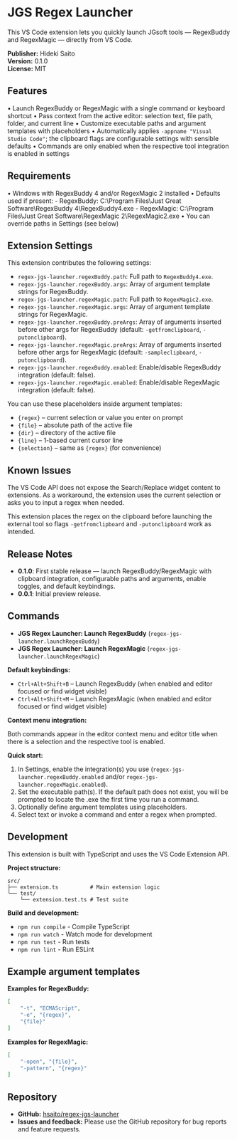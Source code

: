 # JGS Regex Launcher

This VS Code extension lets you quickly launch JGsoft tools — RegexBuddy and RegexMagic — directly from VS Code.

**Publisher:** Hideki Saito  
**Version:** 0.1.0  
**License:** MIT

## Features

• Launch RegexBuddy or RegexMagic with a single command or keyboard shortcut
• Pass context from the active editor: selection text, file path, folder, and current line
• Customize executable paths and argument templates with placeholders
• Automatically applies `-appname "Visual Studio Code"`; the clipboard flags are configurable settings with sensible defaults
• Commands are only enabled when the respective tool integration is enabled in settings

 

## Requirements

• Windows with RegexBuddy 4 and/or RegexMagic 2 installed
• Defaults used if present:
	- RegexBuddy: C:\\Program Files\\Just Great Software\\RegexBuddy 4\\RegexBuddy4.exe
	- RegexMagic: C:\\Program Files\\Just Great Software\\RegexMagic 2\\RegexMagic2.exe
• You can override paths in Settings (see below)

## Extension Settings

This extension contributes the following settings:

* `regex-jgs-launcher.regexBuddy.path`: Full path to `RegexBuddy4.exe`.
* `regex-jgs-launcher.regexBuddy.args`: Array of argument template strings for RegexBuddy.
* `regex-jgs-launcher.regexMagic.path`: Full path to `RegexMagic2.exe`.
* `regex-jgs-launcher.regexMagic.args`: Array of argument template strings for RegexMagic.
* `regex-jgs-launcher.regexBuddy.preArgs`: Array of arguments inserted before other args for RegexBuddy (default: `-getfromclipboard`, `-putonclipboard`).
* `regex-jgs-launcher.regexMagic.preArgs`: Array of arguments inserted before other args for RegexMagic (default: `-sampleclipboard`, `-putonclipboard`).
* `regex-jgs-launcher.regexBuddy.enabled`: Enable/disable RegexBuddy integration (default: false).
* `regex-jgs-launcher.regexMagic.enabled`: Enable/disable RegexMagic integration (default: false).

You can use these placeholders inside argument templates:

* `{regex}` – current selection or value you enter on prompt
* `{file}` – absolute path of the active file
* `{dir}` – directory of the active file
* `{line}` – 1-based current cursor line
* `{selection}` – same as `{regex}` (for convenience)

## Known Issues

The VS Code API does not expose the Search/Replace widget content to extensions. As a workaround, the extension uses the current selection or asks you to input a regex when needed.

This extension places the regex on the clipboard before launching the external tool so flags `-getfromclipboard` and `-putonclipboard` work as intended.

## Release Notes

- **0.1.0**: First stable release — launch RegexBuddy/RegexMagic with clipboard integration, configurable paths and arguments, enable toggles, and default keybindings.
- **0.0.1**: Initial preview release.

## Commands

- **JGS Regex Launcher: Launch RegexBuddy** (`regex-jgs-launcher.launchRegexBuddy`)
- **JGS Regex Launcher: Launch RegexMagic** (`regex-jgs-launcher.launchRegexMagic`)

**Default keybindings:**

- `Ctrl+Alt+Shift+B` – Launch RegexBuddy (when enabled and editor focused or find widget visible)
- `Ctrl+Alt+Shift+M` – Launch RegexMagic (when enabled and editor focused or find widget visible)

**Context menu integration:**

Both commands appear in the editor context menu and editor title when there is a selection and the respective tool is enabled.

**Quick start:**

1. In Settings, enable the integration(s) you use (`regex-jgs-launcher.regexBuddy.enabled` and/or `regex-jgs-launcher.regexMagic.enabled`).
2. Set the executable path(s). If the default path does not exist, you will be prompted to locate the .exe the first time you run a command.
3. Optionally define argument templates using placeholders.
4. Select text or invoke a command and enter a regex when prompted.

## Development

This extension is built with TypeScript and uses the VS Code Extension API.

**Project structure:**
```
src/
├── extension.ts          # Main extension logic
└── test/
    └── extension.test.ts # Test suite
```

**Build and development:**
- `npm run compile` - Compile TypeScript
- `npm run watch` - Watch mode for development
- `npm run test` - Run tests
- `npm run lint` - Run ESLint

## Example argument templates

**Examples for RegexBuddy:**

```json
[
	"-t", "ECMAScript",
	"-e", "{regex}",
	"{file}"
]
```

**Examples for RegexMagic:**

```json
[
	"-open", "{file}",
	"-pattern", "{regex}"
]
```

## Repository

- **GitHub:** [hsaito/regex-jgs-launcher](https://github.com/hsaito/regex-jgs-launcher)
- **Issues and feedback:** Please use the GitHub repository for bug reports and feature requests.


